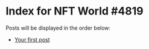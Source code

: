 # Index for NFT World #4819
Posts will be displayed in the order below:

- [Your first post](./001-first.md)


